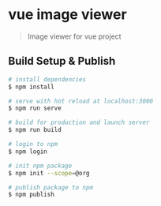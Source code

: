 # vue image viewer

> Image viewer for vue project

## Build Setup & Publish

``` bash
# install dependencies
$ npm install

# serve with hot reload at localhost:3000
$ npm run serve

# build for production and launch server
$ npm run build

# login to npm
$ npm login

# init npm package
$ npm init --scope=@org

# publish package to npm
$ npm publish
```
